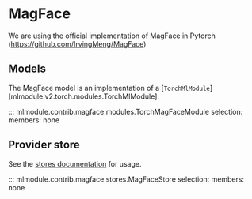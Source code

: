 # MagFace

We are using the official implementation of MagFace in Pytorch (https://github.com/IrvingMeng/MagFace)

## Models

The MagFace model is an implementation of a [`TorchMlModule`][mlmodule.v2.torch.modules.TorchMlModule].

::: mlmodule.contrib.magface.modules.TorchMagFaceModule
    selection:
        members: none

## Provider store

See the [stores documentation](../references/stores.md) for usage.

::: mlmodule.contrib.magface.stores.MagFaceStore
    selection:
        members: none
